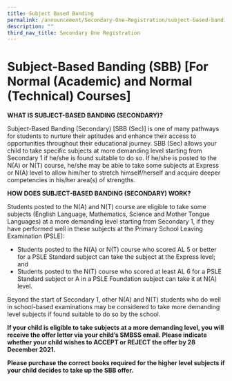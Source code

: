 ```yaml
---
title: Subject Based Banding
permalink: /announcement/Secondary-One-Registration/subject-based-banding
description: ""
third_nav_title: Secondary One Registration
---
```

Subject-Based Banding (SBB) \[For Normal (Academic) and Normal (Technical) Courses\]
====================================================================================

**WHAT IS SUBJECT-BASED BANDING (SECONDARY)?** 

Subject-Based Banding (Secondary) \[SBB (Sec)\] is one of many pathways for students to nurture their aptitudes and enhance their access to opportunities throughout their educational journey. SBB (Sec) allows your child to take specific subjects at more demanding level starting from Secondary 1 if he/she is found suitable to do so. If he/she is posted to the N(A) or N(T) course, he/she may be able to take some subjects at Express or N(A) level to allow him/her to stretch himself/herself and acquire deeper competencies in his/her area(s) of strengths.

**HOW DOES SUBJECT-BASED BANDING (SECONDARY) WORK?** 

Students posted to the N(A) and N(T) course are eligible to take some subjects (English Language, Mathematics, Science and Mother Tongue Languages) at a more demanding level starting from Secondary 1, if they have performed well in these subjects at the Primary School Leaving Examination (PSLE):

*   Students posted to the N(A) or N(T) course who scored AL 5 or better for a PSLE Standard subject can take the subject at the Express level; and
*   Students posted to the N(T) course who scored at least AL 6 for a PSLE Standard subject or A in a PSLE Foundation subject can take it at N(A) level.

Beyond the start of Secondary 1, other N(A) and N(T) students who do well in school-based examinations may be considered to take more demanding level subjects if found suitable to do so by the school.

**If your child is eligible to take subjects at a more demanding level, you will receive the offer letter via your child’s SMBSS email. Please indicate whether your child wishes to ACCEPT or REJECT the offer by 28 December 2021.**

**Please purchase the correct books required for the higher level subjects if your child decides to take up the SBB offer.**